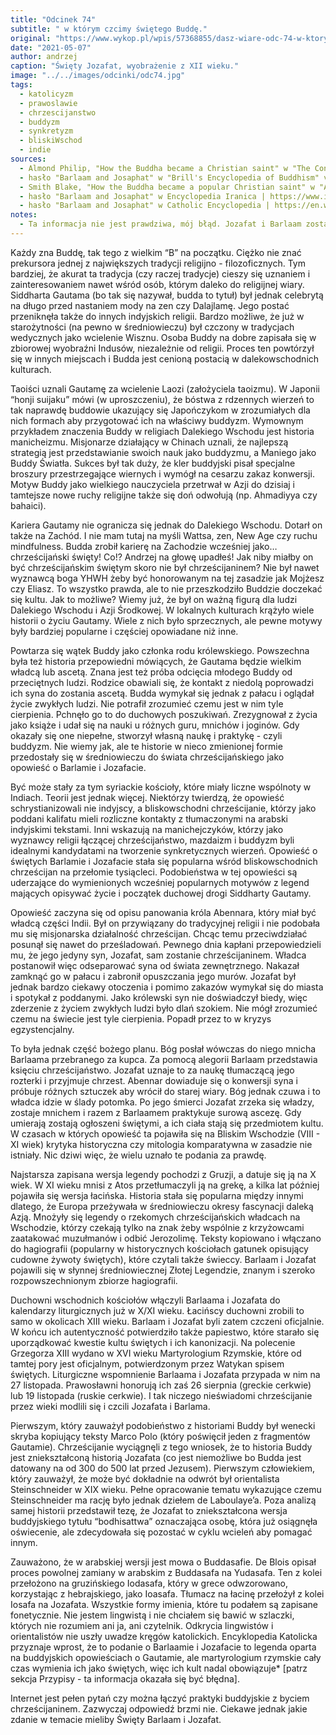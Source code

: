 ```yaml
---
title: "Odcinek 74"
subtitle: " w którym czcimy świętego Buddę."
original: "https://www.wykop.pl/wpis/57368855/dasz-wiare-odc-74-w-ktorym-czcimy-swietego-budde-l/"
date: "2021-05-07"
author: andrzej
caption: "Święty Jozafat, wyobrażenie z XII wieku."
image: "../../images/odcinki/odc74.jpg"
tags:
  - katolicyzm
  - prawoslawie
  - chrzescijanstwo
  - buddyzm
  - synkretyzm
  - bliskiWschod
  - indie
sources:
  - Almond Philip, "How the Buddha became a Christian saint" w "The Conversation" | https://theconversation.com/how-the-buddha-became-a-christian-saint-142285
  - hasło "Barlaam and Josaphat" w "Brill's Encyclopedia of Buddhism" vol 2 | https://www.academia.edu/42081029/Barlaam_and_Josaphat
  - Smith Blake, "How the Buddha became a popular Christian saint" w "America Magazine" | https://www.americamagazine.org/faith/2018/02/22/how-buddha-became-popular-christian-saint
  - hasło "Barlaam and Josaphat" w Encyclopedia Iranica | https://www.iranicaonline.org/articles/barlaam-and-iosaph-persian-belawhar-o-budasaf-a-greek-christian-or-christianized-novel-of-buddhist-origins-which-througho
  - hasło "Barlaam and Josaphat" w Catholic Encyclopedia | https://en.wikisource.org/wiki/Catholic_Encyclopedia_(1913)/Barlaam_and_Josaphat
notes:
  - Ta informacja nie jest prawdziwa, mój błąd. Jozafat i Barlaam zostali usunięci z Martyrologoim Rzymskiego po kilkusetlatach, gdy wyszło na jaw, że takie postacie nigdy nie istniały, a Jozafat to tak naprawdę Budda z legend.
---
```


Każdy zna Buddę, tak tego z wielkim “B” na początku. Ciężko nie znać prekursora jednej z największych tradycji religijno - filozoficznych. Tym bardziej, że akurat ta tradycja (czy raczej tradycje) cieszy się uznaniem i zainteresowaniem nawet wśród osób, którym daleko do religijnej wiary. Siddharta Gautama (bo tak się nazywał, budda to tytuł) był jednak celebrytą na długo przed nastaniem mody na zen czy Dalajlamę. Jego postać przeniknęła także do innych indyjskich religii. Bardzo możliwe, że już w starożytności (na pewno w średniowieczu) był czczony w tradycjach wedycznych jako wcielenie Wisznu. Osoba Buddy na dobre zapisała się w zbiorowej wyobraźni Indusów, niezależnie od religii. Proces ten powtórzył się w innych miejscach i Budda jest cenioną postacią w dalekowschodnich kulturach.

Taoiści uznali Gautamę za wcielenie Laozi (założyciela taoizmu). W Japonii “honji suijaku” mówi (w uproszczeniu), że bóstwa z rdzennych wierzeń to tak naprawdę buddowie ukazujący się Japończykom w zrozumiałych dla nich formach aby przygotować ich na właściwy buddyzm. Wymownym przykładem znaczenia Buddy w religiach Dalekiego Wschodu jest historia manicheizmu. Misjonarze działający w Chinach uznali, że najlepszą strategią jest przedstawianie swoich nauk jako buddyzmu, a Maniego jako Buddy Światła. Sukces był tak duży, że kler buddyjski pisał specjalne broszury przestrzegające wiernych i wymógł na cesarzu zakaz konwersji. Motyw Buddy jako wielkiego nauczyciela przetrwał w Azji do dzisiaj i tamtejsze nowe ruchy religijne także się doń odwołują (np. Ahmadiyya czy bahaici).

Kariera Gautamy nie ogranicza się jednak do Dalekiego Wschodu. Dotarł on także na Zachód. I nie mam tutaj na myśli Wattsa, zen, New Age czy ruchu mindfulness. Budda zrobił karierę na Zachodzie wcześniej jako… chrześcijański święty! Co!? Andrzej na głowę upadłeś! Jak niby miałby on być chrześcijańskim świętym skoro nie był chrześcijaninem? Nie był nawet wyznawcą boga YHWH żeby być honorowanym na tej zasadzie jak Mojżesz czy Eliasz. To wszystko prawda, ale to nie przeszkodziło Buddzie doczekać się kultu. Jak to możliwe? Wiemy już, że był on ważną figurą dla ludzi Dalekiego Wschodu i Azji Środkowej. W lokalnych kulturach krążyło wiele historii o życiu Gautamy. Wiele z nich było sprzecznych, ale pewne motywy były bardziej popularne i częściej opowiadane niż inne.

Powtarza się wątek Buddy jako członka rodu królewskiego. Powszechna była też historia przepowiedni mówiących, że Gautama będzie wielkim władcą lub ascetą. Znana jest też próba odcięcia młodego Buddy od przeciętnych ludzi. Rodzice obawiali się, że kontakt z niedolą poprowadzi ich syna do zostania ascetą. Budda wymykał się jednak z pałacu i oglądał życie zwykłych ludzi. Nie potrafił zrozumieć czemu jest w nim tyle cierpienia. Pchnęło go to do duchowych poszukiwań. Zrezygnował z życia jako książe i udał się na nauki u różnych guru, mnichów i joginów. Gdy okazały się one niepełne, stworzył własną naukę i praktykę - czyli buddyzm. Nie wiemy jak, ale te historie w nieco zmienionej formie przedostały się w średniowieczu do świata chrześcijańskiego jako opowieść o Barlamie i Jozafacie.

Być może stały za tym syriackie kościoły, które miały liczne wspólnoty w Indiach. Teorii jest jednak więcej. Niektórzy twierdzą, że opowieść schrystianizowali nie indyjscy, a bliskowschodni chrześcijanie, którzy jako poddani kalifatu mieli rozliczne kontakty z tłumaczonymi na arabski indyjskimi tekstami. Inni wskazują na manichejczyków, którzy jako wyznawcy religii łączącej chrześcijaństwo, mazdaizm i buddyzm byli idealnymi kandydatami na tworzenie synkretycznych wierzeń. Opowieść o świętych Barlamie i Jozafacie stała się popularna wśród bliskowschodnich chrześcijan na przełomie tysiącleci. Podobieństwa w tej opowieści są uderzające do wymienionych wcześniej popularnych motywów z legend mających opisywać życie i początek duchowej drogi Siddharty Gautamy.

Opowieść zaczyna się od opisu panowania króla Abennara, który miał być władcą części Indii. Był on przywiązany do tradycyjnej religii i nie podobała mu się misjonarska działalność chrześcijan. Chcąc temu przeciwdziałać posunął się nawet do prześladowań. Pewnego dnia kapłani przepowiedzieli mu, że jego jedyny syn, Jozafat, sam zostanie chrześcijaninem. Władca postanowił więc odseparować syna od świata zewnętrznego. Nakazał zamknąć go w pałacu i zabronił opuszczania jego murów. Jozafat był jednak bardzo ciekawy otoczenia i pomimo zakazów wymykał się do miasta i spotykał z poddanymi. Jako królewski syn nie doświadczył biedy, więc zderzenie z życiem zwykłych ludzi było dlań szokiem. Nie mógł zrozumieć czemu na świecie jest tyle cierpienia. Popadł przez to w kryzys egzystencjalny.

To była jednak część bożego planu. Bóg posłał wówczas do niego mnicha Barlaama przebranego za kupca. Za pomocą alegorii Barlaam przedstawia księciu chrześcijaństwo. Jozafat uznaje to za naukę tłumaczącą jego rozterki i przyjmuje chrzest. Abennar dowiaduje się o konwersji syna i próbuje różnych sztuczek aby wrócił do starej wiary. Bóg jednak czuwa i to władca idzie w ślady potomka. Po jego śmierci Jozafat zrzeka się władzy, zostaje mnichem i razem z Barlaamem praktykuje surową ascezę. Gdy umierają zostają ogłoszeni świętymi, a ich ciała stają się przedmiotem kultu. W czasach w których opowieść ta pojawiła się na Bliskim Wschodzie (VIII - XI wiek) krytyka historyczna czy mitologia komparatywna w zasadzie nie istniały. Nic dziwi więc, że wielu uznało te podania za prawdę.

Najstarsza zapisana wersja legendy pochodzi z Gruzji, a datuje się ją na X wiek. W XI wieku mnisi z Atos przetłumaczyli ją na grekę, a kilka lat później pojawiła się wersja łacińska. Historia stała się popularna między innymi dlatego, że Europa przeżywała w średniowieczu okresy fascynacji daleką Azją. Mnożyły się legendy o rzekomych chrześcijańskich władcach na Wschodzie, którzy czekają tylko na znak żeby wspólnie z krzyżowcami zaatakować muzułmanów i odbić Jerozolimę. Teksty kopiowano i włączano do hagiografii (popularny w historycznych kościołach gatunek opisujący cudowne żywoty świętych), które czytali także świeccy. Barlaam i Jozafat pojawili się w słynnej średniowiecznej Złotej Legendzie, znanym i szeroko rozpowszechnionym zbiorze hagiografii.

Duchowni wschodnich kościołów włączyli Barlaama i Jozafata do kalendarzy liturgicznych już w X/XI wieku. Łacińscy duchowni zrobili to samo w okolicach XIII wieku. Barlaam i Jozafat byli zatem czczeni oficjalnie. W końcu ich autentyczność potwierdziło także papiestwo, które starało się uporządkować kwestie kultu świętych i ich kanonizacji. Na polecenie Grzegorza XIII wydano w XVI wieku Martyrologium Rzymskie, które od tamtej pory jest oficjalnym, potwierdzonym przez Watykan spisem świętych. Liturgiczne wspomnienie Barlaama i Jozafata przypada w nim na 27 listopada. Prawosławni honorują ich zaś 26 sierpnia (greckie cerkwie) lub 19 listopada (ruskie cerkwie). I tak niczego nieświadomi chrześcijanie przez wieki modlili się i czcili Jozafata i Barlama.

Pierwszym, który zauważył podobieństwo z historiami Buddy był wenecki skryba kopiujący teksty Marco Polo (który poświęcił jeden z fragmentów Gautamie). Chrześcijanie wyciągnęli z tego wniosek, że to historia Buddy jest zniekształconą historią Jozafata (co jest niemożliwe bo Budda jest datowany na od 300 do 500 lat przed Jezusem). Pierwszym człowiekiem, który zauważył, że może być dokładnie na odwrót był orientalista Steinschneider w XIX wieku. Pełne opracowanie tematu wykazujące czemu Steinschneider ma rację było jednak dziełem de Laboulaye’a. Poza analizą samej historii przedstawił tezę, że Jozafat to zniekształcona wersja buddyjskiego tytułu “bodhisattwa” oznaczająca osobę, która już osiągnęła oświecenie, ale zdecydowała się pozostać w cyklu wcieleń aby pomagać innym.

Zauważono, że w arabskiej wersji jest mowa o Buddasafie. De Blois opisał proces powolnej zamiany w arabskim z Buddasafa na Yudasafa. Ten z kolei przełożono na gruzińskiego Iodasafa, który w grece odwzorowano, korzystając z hebrajskiego, jako Ioasafa. Tłumacz na łacinę przełożył z kolei Iosafa na Jozafata. Wszystkie formy imienia, które tu podałem są zapisane fonetycznie. Nie jestem lingwistą i nie chciałem się bawić w szlaczki, których nie rozumiem ani ja, ani czytelnik. Odkrycia lingwistów i orientalistów nie uszły uwadze kręgów katolickich. Encyklopedia Katolicka przyznaje wprost, że to podanie o Barlaamie i Jozafacie to legenda oparta na buddyjskich opowieściach o Gautamie, ale martyrologium rzymskie cały czas wymienia ich jako świętych, więc ich kult nadal obowiązuje\* [patrz sekcja Przypisy - ta informacja okazała się być błędna].

Internet jest pełen pytań czy można łączyć praktyki buddyjskie z byciem chrześcijaninem. Zazwyczaj odpowiedź brzmi nie. Ciekawe jednak jakie zdanie w temacie mieliby Święty Barlaam i Jozafat.
